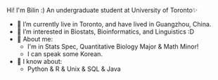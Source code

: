 
Hi! I'm Bilin :) An undergraduate student at University of Toronto✨

- 🔭 I’m currently live in Toronto, and have lived in Guangzhou, China.
- 🌱 I’m interested in Biostats, Bioinformatics, and Linguistics :D
- 🤔 About me:
  - I'm in Stats Spec, Quantitative Biology Major & Math Minor!
  - I can speak some Korean.
- 💬 I know about:
  - Python & R & Unix & SQL & Java


